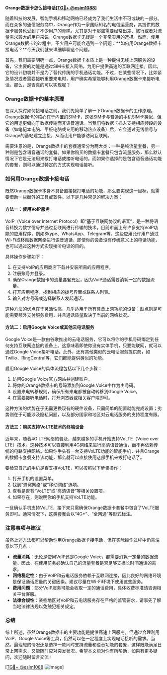 **Orange数据卡怎么接电话[[TG💪+ @esim1088](https://t.me/s/esim1088)]**

随着科技的发展，智能手机和移动网络已经成为了我们生活中不可或缺的一部分。而在众多的通信服务商中，Orange作为一家国际知名的电信运营商，其提供的数据卡服务也受到了不少用户的青睐。尤其是对于那些需要经常出差、旅行或者对流量需求较大的用户来说，Orange数据卡无疑是一个非常实用的选择。然而，使用Orange数据卡的过程中，不少用户可能会遇到一个问题：**如何用Orange数据卡接电话？**今天我们就来详细聊聊这个问题。

首先，我们需要明确一点，Orange数据卡本质上是一种提供无线上网服务的设备，它主要的功能是通过SIM卡接入网络，为用户提供高速的互联网连接。因此，它的设计初衷并不是为了替代传统的手机通话功能。不过，在某些情况下，比如紧急情况或者需要接听重要来电时，用户确实希望能够利用Orange数据卡来接听电话。那么，是否真的可以实现呢？

### **Orange数据卡的基本原理**
在深入探讨如何接电话之前，我们先简单了解一下Orange数据卡的工作原理。Orange数据卡的核心在于内置的SIM卡，这张SIM卡与普通的手机SIM卡类似，但它的用途更偏向于数据传输而非语音通话。当我们将数据卡插入支持相应频段的设备（如笔记本电脑、平板电脑或专用的移动热点设备）后，它会通过无线信号与Orange的基站建立连接，从而让用户能够访问互联网。

需要注意的是，Orange数据卡的套餐通常分为两大类：一种是纯流量套餐，另一种则是包含语音通话的套餐。如果你购买的数据卡套餐只包含流量服务，那么默认情况下它是无法用来拨打电话或接听电话的。而如果你选择的是包含语音通话功能的套餐，则可以通过特定的方式实现电话接听。

### **如何用Orange数据卡接电话**
既然Orange数据卡本身不具备直接拨打电话的功能，那么要实现这一目标，就需要借助一些额外的工具或软件。以下是几种常见的解决方案：

#### **方法一：使用VoIP服务**
VoIP（Voice over Internet Protocol）即“基于互联网协议的语音”，是一种将语音转换为数字信号并通过互联网进行传输的技术。目前市面上有许多支持VoIP功能的应用程序，例如Skype、WhatsApp、Telegram等。这些应用允许用户通过Wi-Fi或移动数据网络进行语音通话，即使你的设备没有传统意义上的电话功能，也可以通过这种方式实现接听电话的目的。

具体操作步骤如下：
1. 在支持VoIP的应用商店下载并安装所需的应用程序。
2. 注册账号并登录。
3. 确保Orange数据卡的流量套餐充足，因为VoIP通话需要消耗一定的数据流量。
4. 打开应用程序，找到相应的拨号界面或联系人列表。
5. 输入对方号码或选择联系人发起通话。

这种方法的优点在于灵活性高，几乎适用于所有具备上网功能的设备；缺点则是可能需要额外支付服务费用，并且通话质量取决于当前的网络状况。

#### **方法二：启用Google Voice或其他云电话服务**
Google Voice是一款由谷歌推出的云电话服务，它可以将你的手机号码绑定到任何支持互联网连接的设备上。这意味着即使你没有实体手机，只要能联网，就可以通过Google Voice接听电话。此外，还有其他类似的云电话服务提供商，如Twilio、RingCentral等，它们都能提供类似的功能。

启用Google Voice的具体流程包括以下几个步骤：
1. 访问Google Voice官方网站并创建账户。
2. 将你的Orange数据卡的号码添加到Google Voice中作为主号码。
3. 设置来电转移规则，确保所有来电都被自动转移到Google Voice。
4. 在需要接听电话时，打开浏览器或相关客户端即可。

这种方法的优势在于无需更换现有的硬件设备，只需简单的配置就能完成设置；劣势则在于可能涉及隐私问题，以及部分国家和地区对云电话服务的支持程度有限。

#### **方法三：购买支持VoLTE技术的终端设备**
近年来，随着4G LTE网络的普及，越来越多的手机开始支持VoLTE（Voice over LTE）技术。这种技术可以直接利用4G网络来进行高清语音通话，而不再依赖传统的电路交换网络。如果你手头有一台支持VoLTE功能的智能手机，并且Orange的数据卡套餐支持该功能，那么就可以直接使用这部手机来拨打电话了。

要检查自己的手机是否支持VoLTE，可以按照以下步骤操作：
1. 打开手机的设置菜单。
2. 找到“蜂窝网络”或“移动网络”选项。
3. 查看是否有“VoLTE”或“高清语音”等相关设置项。
4. 如果存在，则说明你的手机支持VoLTE功能。

一旦确认手机支持VoLTE，接下来只需确保Orange数据卡套餐中包含了VoLTE服务即可。通常情况下，这类套餐会以“4G+”、“全网通”等形式标注。

### **注意事项与建议**
虽然上述方法都可以帮助你用Orange数据卡接电话，但在实际操作过程中仍需注意以下几点：
- **流量消耗**：无论是使用VoIP还是Google Voice，都需要消耗一定量的数据流量。因此，在使用前务必确认自己的流量套餐是否足够支撑长时间通话的需求。
- **网络稳定性**：由于VoIP和云电话服务依赖于互联网连接，因此良好的网络环境是保证通话质量的关键因素。建议尽量在Wi-Fi环境下使用这些服务。
- **费用问题**：部分VoIP服务可能会收取一定的通话费用，具体收费标准请咨询相关平台客服。
- **法律合规性**：某些地区对VoIP和云电话服务存在严格的监管要求，请事先了解当地法律法规以免触犯相关规定。

### **总结**
综上所述，虽然Orange数据卡的主要功能是提供高速上网服务，但通过合理利用VoIP、Google Voice等工具，仍然可以在一定程度上实现电话接听的需求。当然，最理想的情况还是选择一款同时支持流量和语音功能的套餐，这样既能满足日常上网需求，又能随时应对突发状况。希望本文能对你有所帮助，如果有更多疑问，欢迎随时留言交流！

[[TG💪+ @esim1088](https://t.me/s/esim1088) ![Image](https://i.postimg.cc/4NQfJmqS/Snipaste-2025-05-13-00-14-12.png)]
